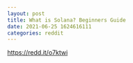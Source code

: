 ```yaml
--- 
layout: post 
title: What is Solana? Beginners Guide 
date: 2021-06-25 1624616111 
categories: reddit 
--- 
```

https://redd.it/o7ktwi